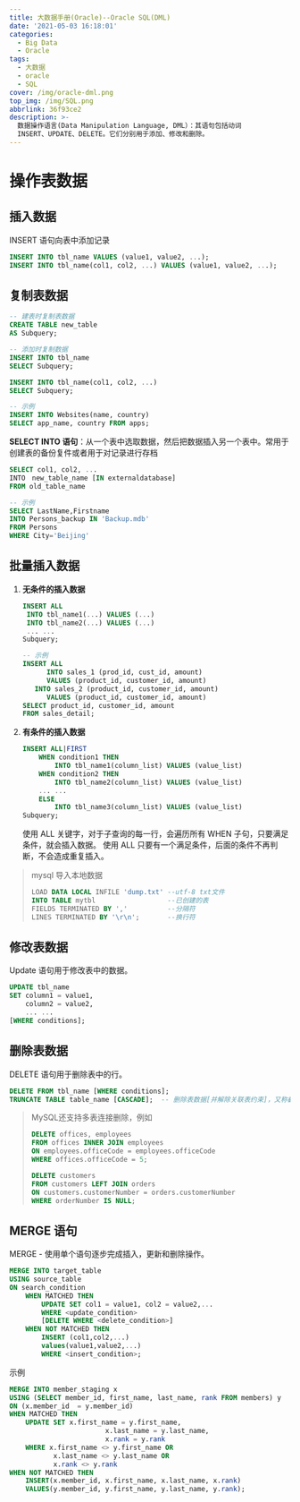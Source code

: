 ```yaml
---
title: 大数据手册(Oracle)--Oracle SQL(DML)
date: '2021-05-03 16:18:01'
categories:
  - Big Data
  - Oracle
tags:
  - 大数据
  - oracle
  - SQL
cover: /img/oracle-dml.png
top_img: /img/SQL.png
abbrlink: 36f93ce2
description: >-
  数据操作语言(Data Manipulation Language, DML）：其语句包括动词
  INSERT、UPDATE、DELETE。它们分别用于添加、修改和删除。
---
```



# 操作表数据

## 插入数据

INSERT 语句向表中添加记录

```sql
INSERT INTO tbl_name VALUES (value1, value2, ...);
INSERT INTO tbl_name(col1, col2, ...) VALUES (value1, value2, ...);
```

## 复制表数据

```sql
-- 建表时复制表数据
CREATE TABLE new_table
AS Subquery;

-- 添加时复制数据
INSERT INTO tbl_name
SELECT Subquery;

INSERT INTO tbl_name(col1, col2, ...)
SELECT Subquery;
```

```sql
-- 示例
INSERT INTO Websites(name, country)
SELECT app_name, country FROM apps;
```

**SELECT INTO 语句**：从一个表中选取数据，然后把数据插入另一个表中。常用于创建表的备份复件或者用于对记录进行存档

```sql
SELECT col1, col2, ...
INTO　new_table_name [IN externaldatabase] 
FROM old_table_name

-- 示例
SELECT LastName,Firstname
INTO Persons_backup IN 'Backup.mdb'
FROM Persons
WHERE City='Beijing'
```

## 批量插入数据

1. **无条件的插入数据**

   ```sql
   INSERT ALL
   	INTO tbl_name1(...) VALUES (...)
   	INTO tbl_name2(...) VALUES (...)
   	... ...
   Subquery;
   ```

   ```sql
   -- 示例
   INSERT ALL
         INTO sales_1 (prod_id, cust_id, amount)
         VALUES (product_id, customer_id, amount)
   	  INTO sales_2 (product_id, customer_id, amount)
         VALUES (product_id, customer_id, amount)
   SELECT product_id, customer_id, amount
   FROM sales_detail;
   ```

2. **有条件的插入数据**

   ```sql
   INSERT ALL|FIRST
       WHEN condition1 THEN
           INTO tbl_name1(column_list) VALUES (value_list)
       WHEN condition2 THEN 
           INTO tbl_name2(column_list) VALUES (value_list)
       ... ...
       ELSE
           INTO tbl_name3(column_list) VALUES (value_list)
   Subquery;
   ```

   使用 ALL 关键字，对于子查询的每一行，会遍历所有 WHEN 子句，只要满足条件，就会插入数据。
   使用 ALL 只要有一个满足条件，后面的条件不再判断，不会造成重复插入。

> mysql 导入本地数据
>
> ```sql
> LOAD DATA LOCAL INFILE 'dump.txt' --utf-8 txt文件
> INTO TABLE mytbl                  --已创建的表
> FIELDS TERMINATED BY ','          --分隔符
> LINES TERMINATED BY '\r\n';       --换行符
> ```

## 修改表数据

Update 语句用于修改表中的数据。

```sql
UPDATE tbl_name
SET column1 = value1,
    column2 = value2,
    ... ...
[WHERE conditions];
```

## 删除表数据

DELETE 语句用于删除表中的行。

```sql
DELETE FROM tbl_name [WHERE conditions];
TRUNCATE TABLE table_name [CASCADE];  -- 删除表数据[并解除关联表约束]，又称截断表
```

> MySQL还支持多表连接删除，例如
>
> ```sql
> DELETE offices, employees  
> FROM offices INNER JOIN employees        
> ON employees.officeCode = employees.officeCode 
> WHERE offices.officeCode = 5;
> 
> DELETE customers 
> FROM customers LEFT JOIN orders 
> ON customers.customerNumber = orders.customerNumber 
> WHERE orderNumber IS NULL;
> ```


## MERGE 语句

MERGE - 使用单个语句逐步完成插入，更新和删除操作。

```sql
MERGE INTO target_table 
USING source_table 
ON search_condition
    WHEN MATCHED THEN
        UPDATE SET col1 = value1, col2 = value2,...
        WHERE <update_condition>
        [DELETE WHERE <delete_condition>]
    WHEN NOT MATCHED THEN
        INSERT (col1,col2,...)
        values(value1,value2,...)
        WHERE <insert_condition>;
```

示例

```sql
MERGE INTO member_staging x
USING (SELECT member_id, first_name, last_name, rank FROM members) y
ON (x.member_id  = y.member_id)
WHEN MATCHED THEN
    UPDATE SET x.first_name = y.first_name, 
                        x.last_name = y.last_name, 
                        x.rank = y.rank
    WHERE x.first_name <> y.first_name OR 
           x.last_name <> y.last_name OR 
           x.rank <> y.rank 
WHEN NOT MATCHED THEN
    INSERT(x.member_id, x.first_name, x.last_name, x.rank)  
    VALUES(y.member_id, y.first_name, y.last_name, y.rank);
```